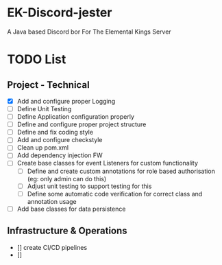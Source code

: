 # EK-Discord-jester
A Java based Discord bor For The Elemental Kings Server


# TODO List

## Project - Technical
- [x] Add and configure proper Logging
- [ ] Define Unit Testing
- [ ] Define Application configuration properly
- [ ] Define and configure proper project structure
- [ ] Define and fix coding style
- [ ] Add and configure checkstyle
- [ ] Clean up pom.xml
- [ ] Add dependency injection FW
- [ ] Create base classes for event Listeners for custom functionality
  - [ ] Define and create custom annotations for role based authorisation (eg: only admin can do this)
  - [ ] Adjust unit testing to support testing for this
  - [ ] Define some automatic code verification for correct class and annotation usage
- [ ] Add base classes for data persistence

## Infrastructure & Operations
- [] create CI/CD pipelines
- [] 